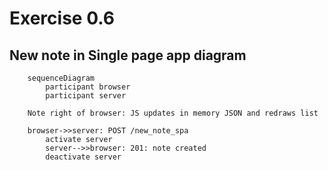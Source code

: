 # Exercise 0.6
## New note in Single page app diagram


```mermaid
    sequenceDiagram
        participant browser
        participant server

    Note right of browser: JS updates in memory JSON and redraws list

    browser->>server: POST /new_note_spa
        activate server
        server-->>browser: 201: note created
        deactivate server
        
        
```